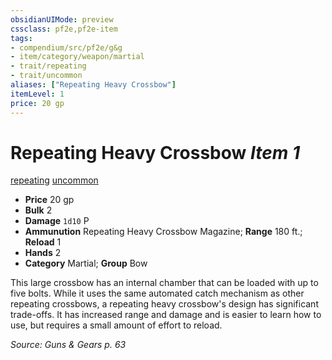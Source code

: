 ```yaml
---
obsidianUIMode: preview
cssclass: pf2e,pf2e-item
tags:
- compendium/src/pf2e/g&g
- item/category/weapon/martial
- trait/repeating
- trait/uncommon
aliases: ["Repeating Heavy Crossbow"]
itemLevel: 1
price: 20 gp
---
```

# Repeating Heavy Crossbow *Item 1*  
[repeating](../../../rules/traits/repeating-g-g.md)  [uncommon](../../../rules/traits/uncommon.md)  

- **Price** 20 gp
- **Bulk** 2
- **Damage** `1d10` P
- **Ammunution** Repeating Heavy Crossbow Magazine; **Range** 180 ft.; **Reload** 1
- **Hands** 2
- **Category** Martial; **Group** Bow 

This large crossbow has an internal chamber that can be loaded with up to five bolts. While it uses the same automated catch mechanism as other repeating crossbows, a repeating heavy crossbow's design has significant trade-offs. It has increased range and damage and is easier to learn how to use, but requires a small amount of effort to reload.

*Source: Guns & Gears p. 63*